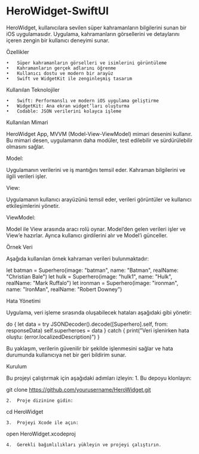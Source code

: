 # HeroWidget-SwiftUI

HeroWidget, kullanıcılara sevilen süper kahramanların bilgilerini sunan bir iOS uygulamasıdır. Uygulama, kahramanların görsellerini ve detaylarını içeren zengin bir kullanıcı deneyimi sunar.

Özellikler

	•	Süper kahramanların görselleri ve isimlerini görüntüleme
	•	Kahramanların gerçek adlarını öğrenme
	•	Kullanıcı dostu ve modern bir arayüz
	•	Swift ve WidgetKit ile zenginleşmiş tasarım

Kullanılan Teknolojiler

	•	Swift: Performanslı ve modern iOS uygulama geliştirme
	•	WidgetKit: Ana ekran widget’ları oluşturma
	•	Codable: JSON verilerini kolayca işleme

Kullanılan Mimari

HeroWidget App, MVVM (Model-View-ViewModel) mimari desenini kullanır. Bu mimari desen, uygulamanın daha modüler, test edilebilir ve sürdürülebilir olmasını sağlar.

Model:

Uygulamanın verilerini ve iş mantığını temsil eder. Kahraman bilgilerini ve ilgili verileri işler.

View:

Uygulamanın kullanıcı arayüzünü temsil eder, verileri görüntüler ve kullanıcı etkileşimlerini yönetir.

ViewModel:

Model ile View arasında aracı rolü oynar. Model’den gelen verileri işler ve View’e hazırlar. Ayrıca kullanıcı girdilerini alır ve Model’i günceller.

Örnek Veri

Aşağıda kullanılan örnek kahraman verileri bulunmaktadır:

let batman = Superhero(image: "batman", name: "Batman", realName: "Christian Bale")
let hulk = Superhero(image: "hulk1", name: "Hulk", realName: "Mark Ruffalo")
let ironman = Superhero(image: "ironman", name: "IronMan", realName: "Robert Downey")

Hata Yönetimi

Uygulama, veri işleme sırasında oluşabilecek hataları aşağıdaki gibi yönetir:

do {
    let data = try JSONDecoder().decode([Superhero].self, from: responseData)
    self.superheroes = data
} catch {
    print("Veri işlenirken hata oluştu: \(error.localizedDescription)")
}

Bu yaklaşım, verilerin güvenilir bir şekilde işlenmesini sağlar ve hata durumunda kullanıcıya net bir geri bildirim sunar.

Kurulum

Bu projeyi çalıştırmak için aşağıdaki adımları izleyin:
	1.	Bu depoyu klonlayın:

git clone https://github.com/yourusername/HeroWidget.git


	2.	Proje dizinine gidin:

cd HeroWidget


	3.	Projeyi Xcode ile açın:

open HeroWidget.xcodeproj


	4.	Gerekli bağımlılıkları yükleyin ve projeyi çalıştırın.
